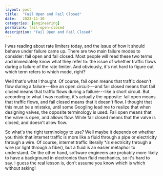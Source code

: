 ```yaml
---
layout: post
title:  "Fail Open and Fail Closed"
date:   2023-11-30
categories: [engineering]
permalink: fail-open-closed
description: "Fail Open and Fail Closed"
---
```


I was reading about rate limiters today, and the issue of how it should behave under failure came up. There are two main failure modes to consider: fail open and fail closed. Most people will read these two terms and immediately know what they refer to: the issue of whether traffic flows during a failure of the rate limiter. And obviously, it's not hard to figure out which term refers to which mode, right?

Well that's what I thought. Of course, fail open means that traffic doesn't flow during a failure---like an open circuit---and fail closed means that fail closed means that traffic flows during a failure---like a short circuit. But according to what I was reading, it's actually the opposite: fail open means that traffic flows, and fail closed means that it doesn't flow. I thought that this must be a mistake, until some Googling lead me to realize that when designing valves, the opposite terminology is used. Fail open means that the valve is open, and allows flow. While fail closed means that the valve is closed, and doesn't allow flow.

So what's the right terminology to use? Well maybe it depends on whether you think that internet traffic is more like a fluid through a pipe or electricity through a wire. Of course, internet traffic literally **is* electricity through a wire (or light through a fiber), but a fluid is an easier metaphor to understand. On the other hand, software engineers are probably more likely to have a background in electronics than fluid mechanics, so it's hard to say. I guess the real lesson is, don't assume you know which is which without asking!